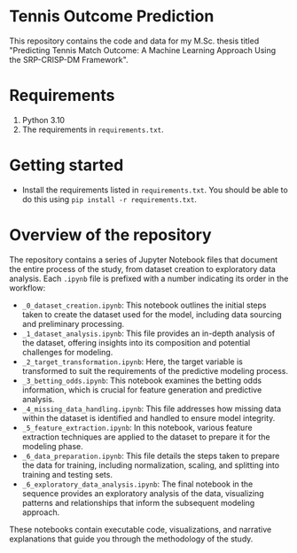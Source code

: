 # Tennis Outcome Prediction
This repository contains the code and data for my M.Sc. thesis titled "Predicting Tennis Match Outcome: A Machine Learning Approach Using the SRP-CRISP-DM Framework".

# Requirements

1. Python 3.10
2. The requirements in `requirements.txt`.

# Getting started

- Install the requirements listed in `requirements.txt`. You should be able to do this using `pip install -r requirements.txt`.

# Overview of the repository

The repository contains a series of Jupyter Notebook files that document the entire process of the study, from dataset creation to exploratory data analysis. Each `.ipynb` file is prefixed with a number indicating its order in the workflow:

- `_0_dataset_creation.ipynb`: This notebook outlines the initial steps taken to create the dataset used for the model, including data sourcing and preliminary processing.
- `_1_dataset_analysis.ipynb`: This file provides an in-depth analysis of the dataset, offering insights into its composition and potential challenges for modeling.
- `_2_target_transformation.ipynb`: Here, the target variable is transformed to suit the requirements of the predictive modeling process.
- `_3_betting_odds.ipynb`: This notebook examines the betting odds information, which is crucial for feature generation and predictive analysis.
- `_4_missing_data_handling.ipynb`: This file addresses how missing data within the dataset is identified and handled to ensure model integrity.
- `_5_feature_extraction.ipynb`: In this notebook, various feature extraction techniques are applied to the dataset to prepare it for the modeling phase.
- `_6_data_preparation.ipynb`: This file details the steps taken to prepare the data for training, including normalization, scaling, and splitting into training and testing sets.
- `_6_exploratory_data_analysis.ipynb`: The final notebook in the sequence provides an exploratory analysis of the data, visualizing patterns and relationships that inform the subsequent modeling approach.

These notebooks contain executable code, visualizations, and narrative explanations that guide you through the methodology of the study.

